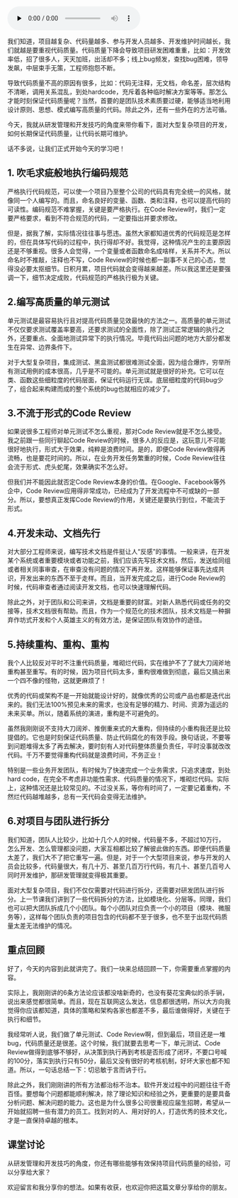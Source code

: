 <audio id="audio" title="79 | 开源实战二（中）：从Unix开源开发学习应对大型复杂项目开发" controls="" preload="none"><source id="mp3" src="https://static001.geekbang.org/resource/audio/cd/f1/cd1985cbc9ec70c219447bd8086abaf1.mp3"></audio>

我们知道，项目越复杂、代码量越多、参与开发人员越多、开发维护时间越长，我们就越是要重视代码质量。代码质量下降会导致项目研发困难重重，比如：开发效率低，招了很多人，天天加班，出活却不多；线上bug频发，查找bug困难，领导发飙，中层束手无策，工程师抱怨不断。

导致代码质量不高的原因有很多，比如：代码无注释，无文档，命名差，层次结构不清晰，调用关系混乱，到处hardcode，充斥着各种临时解决方案等等。那怎么才能时刻保证代码质量呢？当然，首要的是团队技术素质要过硬，能够适当地利用设计原则、思想、模式编写高质量的代码。除此之外，还有一些外在的方法可循。

今天，我就从研发管理和开发技巧的角度来带你看下，面对大型复杂项目的开发，如何长期保证代码质量，让代码长期可维护。

话不多说，让我们正式开始今天的学习吧！

## 1. 吹毛求疵般地执行编码规范

严格执行代码规范，可以使一个项目乃至整个公司的代码具有完全统一的风格，就像同一个人编写的。而且，命名良好的变量、函数、类和注释，也可以提高代码的可读性。编码规范不难掌握，关键是要严格执行。在Code Review时，我们一定要严格要求，看到不符合规范的代码，一定要指出并要求修改。

但是，据我了解，实际情况往往事与愿违。虽然大家都知道优秀的代码规范是怎样的，但在具体写代码的过程中，执行得却不好。我觉得，这种情况产生的主要原因还是不够重视。很多人会觉得，一个变量或者函数命名成啥样，关系并不大。所以命名时不推敲，注释也不写，Code Review的时候也都一副事不关己的心态，觉得没必要太抠细节。日积月累，项目代码就会变得越来越差。所以我这里还是要强调一下，细节决定成败，代码规范的严格执行极为关键。

## 2.编写高质量的单元测试

单元测试是最容易执行且对提高代码质量见效最快的方法之一。高质量的单元测试不仅仅要求测试覆盖率要高，还要求测试的全面性，除了测试正常逻辑的执行之外，还要重点、全面地测试异常下的执行情况。毕竟代码出问题的地方大部分都发生在异常、边界条件下。

对于大型复杂项目，集成测试、黑盒测试都很难测试全面，因为组合爆炸，穷举所有测试用例的成本很高，几乎是不可能的。单元测试就是很好的补充。它可以在类、函数这些细粒度的代码层面，保证代码运行无误。底层细粒度的代码bug少了，组合起来构建而成的整个系统的bug也就相应的减少了。

## 3.不流于形式的Code Review

如果说很多工程师对单元测试不怎么重视，那对Code Review就是不怎么接受。我之前跟一些同行聊起Code Review的时候，很多人的反应是，这玩意儿不可能很好地执行，形式大于效果，纯粹是浪费时间。是的，即便Code Review做得再流畅，也是要花时间的。所以，在业务开发任务繁重的时候，Code Review往往会流于形式、虎头蛇尾，效果确实不怎么好。

但我们并不能因此就否定Code Review本身的价值。在Google、Facebook等外企中，Code Review应用得非常成功，已经成为了开发流程中不可或缺的一部分。所以，要想真正发挥Code Review的作用，关键还是要执行到位，不能流于形式。

## 4.开发未动、文档先行

对大部分工程师来说，编写技术文档是件挺让人“反感”的事情。一般来讲，在开发某个系统或者重要模块或者功能之前，我们应该先写技术文档，然后，发送给同组或者相关同事审查，在审查没有问题的情况下再开发。这样能够保证事先达成共识，开发出来的东西不至于走样。而且，当开发完成之后，进行Code Review的时候，代码审查者通过阅读开发文档，也可以快速理解代码。

除此之外，对于团队和公司来讲，文档是重要的财富。对新人熟悉代码或任务的交接等，技术文档很有帮助。而且，作为一个规范化的技术团队，技术文档是一种摒弃作坊式开发和个人英雄主义的有效方法，是保证团队有效协作的途径。

## 5.持续重构、重构、重构

我个人比较反对平时不注重代码质量，堆砌烂代码，实在维护不了了就大刀阔斧地重构甚至重写。有的时候，因为项目代码太多，重构很难做到彻底，最后又搞出来一个四不像的怪物，这就更麻烦了！

优秀的代码或架构不是一开始就能设计好的，就像优秀的公司或产品也都是迭代出来的。我们无法100%预见未来的需求，也没有足够的精力、时间、资源为遥远的未来买单。所以，随着系统的演进，重构是不可避免的。

虽然我刚刚说不支持大刀阔斧、推倒重来式的大重构，但持续的小重构我还是比较提倡的。它也是时刻保证代码质量、防止代码腐化的有效手段。换句话说，不要等到问题堆得太多了再去解决，要时刻有人对代码整体质量负责任，平时没事就改改代码。千万不要觉得重构代码就是浪费时间，不务正业！

特别是一些业务开发团队，有时候为了快速完成一个业务需求，只追求速度，到处hard code，在完全不考虑非功能性需求、代码质量的情况下，堆砌烂代码。实际上，这种情况还是比较常见的。不过没关系，等你有时间了，一定要记着重构，不然烂代码越堆越多，总有一天代码会变得无法维护。

## 6.对项目与团队进行拆分

我们知道，团队人比较少，比如十几个人的时候，代码量不多，不超过10万行，怎么开发、怎么管理都没问题，大家互相都比较了解彼此做的东西。即便代码质量太差了，我们大不了把它重写一遍。但是，对于一个大型项目来说，参与开发的人员会比较多，代码量很大，有几十万、甚至几百万行代码，有几十、甚至几百号人同时开发维护，那研发管理就变得极其重要。

面对大型复杂项目，我们不仅仅需要对代码进行拆分，还需要对研发团队进行拆分。上一节课我们讲到了一些代码拆分的方法，比如模块化、分层等。同理，我们也可以把大团队拆成几个小团队。每个小团队对应负责一个小的项目（模块、微服务等），这样每个团队负责的项目包含的代码都不至于很多，也不至于出现代码质量太差无法维护的情况。

## 重点回顾

好了，今天的内容到此就讲完了。我们一块来总结回顾一下，你需要重点掌握的内容。

实际上，我刚刚讲的6条方法论应该都没啥新奇的，也没有葵花宝典似的杀手锏，说出来感觉都很简单。而且，现在互联网这么发达，信息都很透明，所以大方向我觉得你应该都知道，具体的策略和架构各家也都差不多，最后谁做得好，关键在于执行和细节。

我经常听人说，我们做了单元测试、Code Review啊，但到最后，项目还是一堆bug，代码质量还是很差。这个时候，我们就要去思考一下，单元测试、Code Review做得到底够不够好，从决策到执行再到考核是否形成了闭环，不要口号喊的100分，落实到执行只有50分，最后又没有很好的考核机制，好坏大家也都不知道。所以，一句话总结一下：切忌敏于言而讷于行。

除此之外，我们刚刚讲的所有方法都治标不治本。软件开发过程中的问题往往千奇百怪。要想每个问题都能顺利解决，除了理论知识和经验之外，更重要的是要具备分析问题、解决问题的能力。这也是为什么很多公司很重视应届生招聘，希望从一开始就招聘一些有潜力的员工。找到对的人、用对好的人，打造优秀的技术文化，才是一直保持卓越的根本。

## 课堂讨论

从研发管理和开发技巧的角度，你还有哪些能够有效保持项目代码质量的经验，可以分享给大家？

欢迎留言和我分享你的想法。如果有收获，也欢迎你把这篇文章分享给你的朋友。
